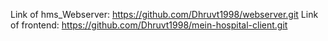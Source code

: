 Link of hms_Webserver: https://github.com/Dhruvt1998/webserver.git
Link of frontend: https://github.com/Dhruvt1998/mein-hospital-client.git
